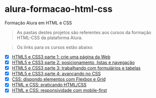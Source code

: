 # alura-formacao-html-css
Formação Alura em HTML e CSS

> As pastas destes projetos são referentes aos cursos da formação HTML-CSS da plataforma Alura.

> Os links para os cursos estão abaixo: 

- [x] <a href="https://cursos.alura.com.br/course/html5-css3-primeiros-passos">HTML5 e CSS3 parte 1: crie uma página da Web </a>
- [x] <a href="https://cursos.alura.com.br/course/html5-css3-posicionamento-listas-navegacao">HTML5 e CSS3 parte 2: posicionamento, listas e navegação</a>
- [x] <a href="https://cursos.alura.com.br/course/html5-css3-formularios-tabelas">HTML5 e CSS3 parte 3: trabalhando com formulários e tabelas</a>
- [x] <a href="https://cursos.alura.com.br/course/html5-css3-avancando-css">HTML5 e CSS3 parte 4: avançando no CSS </a>
- [x] <a href="https://cursos.alura.com.br/course/css-dispondo-elementos-flexbox-grid">CSS: dispondo elementos com Flexbox e Grid</a>
- [x] <a href="https://cursos.alura.com.br/course/html-css-praticando-html-css">HTML e CSS: praticando HTML/CSS </a>
- [x] <a href="https://cursos.alura.com.br/course/html-css-responsividade-mobile-first">HTML e CSS: responsividade com mobile-first</a>
